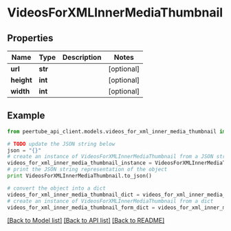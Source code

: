 # VideosForXMLInnerMediaThumbnail


## Properties
Name | Type | Description | Notes
------------ | ------------- | ------------- | -------------
**url** | **str** |  | [optional] 
**height** | **int** |  | [optional] 
**width** | **int** |  | [optional] 

## Example

```python
from peertube_api_client.models.videos_for_xml_inner_media_thumbnail import VideosForXMLInnerMediaThumbnail

# TODO update the JSON string below
json = "{}"
# create an instance of VideosForXMLInnerMediaThumbnail from a JSON string
videos_for_xml_inner_media_thumbnail_instance = VideosForXMLInnerMediaThumbnail.from_json(json)
# print the JSON string representation of the object
print VideosForXMLInnerMediaThumbnail.to_json()

# convert the object into a dict
videos_for_xml_inner_media_thumbnail_dict = videos_for_xml_inner_media_thumbnail_instance.to_dict()
# create an instance of VideosForXMLInnerMediaThumbnail from a dict
videos_for_xml_inner_media_thumbnail_form_dict = videos_for_xml_inner_media_thumbnail.from_dict(videos_for_xml_inner_media_thumbnail_dict)
```
[[Back to Model list]](../README.md#documentation-for-models) [[Back to API list]](../README.md#documentation-for-api-endpoints) [[Back to README]](../README.md)


